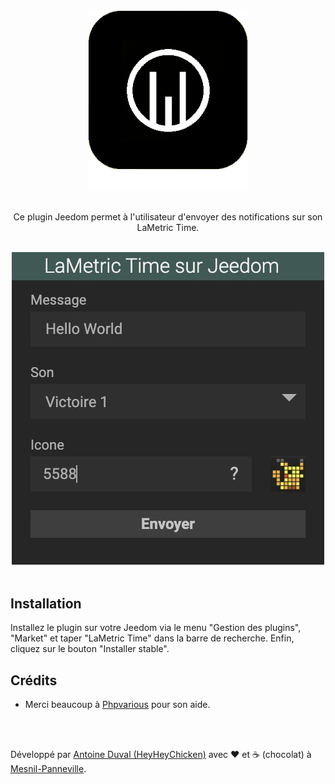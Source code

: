 <div align="center">

<img src="https://raw.githubusercontent.com/HeyHeyChicken/Jeedom-LaMetric-Time/main/plugin_info/lametric_time_icon.png" width="256">
<br><br>

Ce plugin Jeedom permet à l'utilisateur d'envoyer des notifications sur son LaMetric Time.<br>
</div>
<br>
<div align="center">
<img src="https://raw.githubusercontent.com/HeyHeyChicken/Jeedom-LaMetric-Time/main/.github/widget.jpeg">
</div>

<br>

## Installation

Installez le plugin sur votre Jeedom via le menu "Gestion des plugins", "Market" et taper "LaMetric Time" dans la barre de recherche. Enfin, cliquez sur le bouton "Installer stable".

## Crédits

- Merci beaucoup à [Phpvarious](//github.com/Phpvarious) pour son aide.

<br>
<br>

Développé par [Antoine Duval (HeyHeyChicken)](//antoine.cuffel.fr) avec ❤ et ☕ (chocolat) à [Mesnil-Panneville](//en.wikipedia.org/wiki/Mesnil-Panneville).
